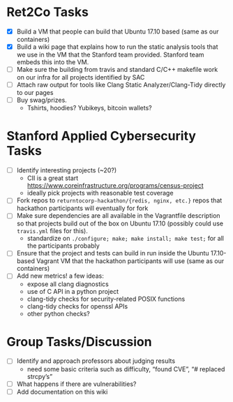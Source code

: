Ret2Co Tasks
==

- [x] Build a VM that people can build that Ubuntu 17.10 based (same as our containers)
- [x] Build a wiki page that explains how to run the static analysis tools that we use in the VM that the Stanford team provided. Stanford team embeds this into the VM.
- [ ] Make sure the building from travis and standard C/C++ makefile work on our infra for all projects identified by SAC
- [ ] Attach raw output for tools like Clang Static Analyzer/Clang-Tidy directly to our pages
- [ ] Buy swag/prizes. 
  * Tshirts, hoodies? Yubikeys, bitcoin wallets?

Stanford Applied Cybersecurity Tasks
==

- [ ] Identify interesting projects (~20?)
  * CII is a great start https://www.coreinfrastructure.org/programs/census-project
  * ideally pick projects with reasonable test coverage
- [ ] Fork repos to `returntocorp-hackathon/{redis, nginx, etc.}` repos that hackathon participants will eventually for fork
- [ ] Make sure dependencies are all available in the Vagrantfile description so that projects build out of the box on Ubuntu 17.10 (possibly could use `travis.yml` files for this).
  * standardize on `./configure; make; make install; make test;` for all the participants probably
- [ ] Ensure that the project and tests can build in run inside the Ubuntu 17.10-based Vagrant VM that the hackathon participants will use (same as our containers)
- [ ] Add new metrics! a few ideas:
  * expose all clang diagnostics
  * use of C API in a python project
  * clang-tidy checks for security-related POSIX functions
  * clang-tidy checks for openssl APIs
  * other python checks?

Group Tasks/Discussion
==

- [ ] Identify and approach professors about judging results
  * need some basic criteria such as difficulty, “found CVE”, “# replaced strcpy’s” 
- [ ] What happens if there are vulnerabilities?
- [ ] Add documentation on this wiki
